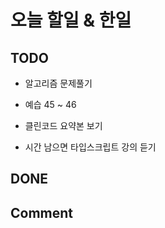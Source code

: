 # 오늘 할일 & 한일

## TODO

- 알고리즘 문제풀기

- 예습 45 ~ 46

- 클린코드 요약본 보기

- 시간 남으면 타입스크립트 강의 듣기

## DONE

## Comment

